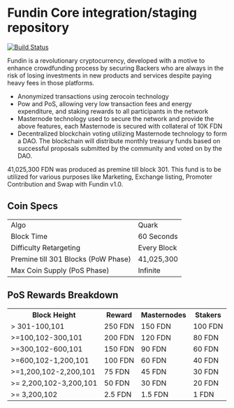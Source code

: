 Fundin Core integration/staging repository
=====================================

[![Build Status](https://travis-ci.org/fundin/fundin.svg?branch=master)](https://travis-ci.org/fundin/fundin)

Fundin is a revolutionary cryptocurrency, developed with a motive to enhance crowdfunding process by securing Backers who are always in the risk of losing investments in new products and services despite paying heavy fees in those platforms.
- Anonymized transactions using zerocoin technology
- Pow and PoS, allowing very low transaction fees and energy expenditure, and staking rewards to all participants in the network
- Masternode technology used to secure the network and provide the above features, each Masternode is secured
  with collateral of 10K FDN
- Decentralized blockchain voting utilizing Masternode technology to form a DAO. The blockchain will distribute monthly treasury funds based on successful proposals submitted by the community and voted on by the DAO.

41,025,300 FDN was produced as premine till block 301. This fund is to be utilized for various purposes like Marketing, Exchange listing, Promoter Contribution and Swap with Fundin v1.0.

## Coin Specs ##
<table>
<tr><td>Algo</td><td>Quark</td></tr>
<tr><td>Block Time</td><td>60 Seconds</td></tr>
<tr><td>Difficulty Retargeting</td><td>Every Block</td></tr>
<tr><td>Premine till 301 Blocks (PoW Phase)</td><td>41,025,300</td></tr>
<tr><td>Max Coin Supply (PoS Phase)</td><td>Infinite</td></tr>
</table>


## PoS Rewards Breakdown ##

<table>
<th>Block Height</th><th>Reward</th><th>Masternodes</th><th>Stakers</th>
<tr><td>> 301-100,101</td><td>250 FDN</td><td>150 FDN</td><td>100 FDN</td></tr>
<tr><td>>=100,102-300,101</td><td>200 FDN</td><td>120 FDN</td><td>80 FDN</td></tr>
<tr><td>>=300,102-600,101</td><td>150 FDN</td><td>90 FDN</td><td>60 FDN</td></tr>
<tr><td>>=600,102-1,200,101</td><td>100 FDN</td><td>60 FDN</td><td>40 FDN</td></tr>
<tr><td>>=1,200,102-2,200,101</td><td>75 FDN</td><td>45 FDN</td><td>30 FDN</td></tr>
<tr><td>>= 2,200,102-3,200,101</td><td>50 FDN</td><td>30 FDN</td><td>20 FDN</td></tr>
<tr><td>>= 3,200,102</td><td>2.5 FDN</td><td>1.5 FDN</td><td>1 FDN</td></tr>
</table>
